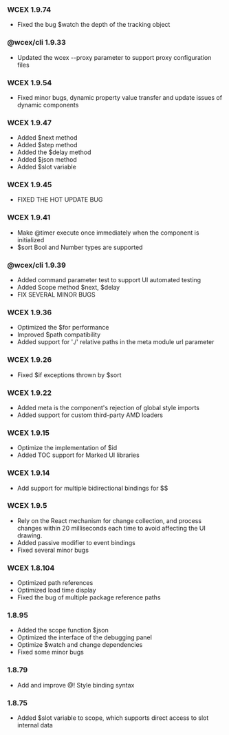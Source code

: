 <!--DESC: {icon:{name:"update",pkg:"mdi",type:"filled"},id:99} -->
### WCEX 1.9.74
- Fixed the bug $watch the depth of the tracking object

### @wcex/cli 1.9.33
- Updated the wcex --proxy parameter to support proxy configuration files

### WCEX 1.9.54
- Fixed minor bugs, dynamic property value transfer and update issues of dynamic components

### WCEX 1.9.47
- Added $next method
- Added $step method
- Added the $delay method
- Added $json method
- Added $slot variable


### WCEX 1.9.45
- FIXED THE HOT UPDATE BUG

### WCEX 1.9.41
- Make @timer execute once immediately when the component is initialized
- $sort Bool and Number types are supported

### @wcex/cli 1.9.39
- Added command parameter test to support UI automated testing
- Added Scope method $next, $delay
- FIX SEVERAL MINOR BUGS

### WCEX 1.9.36
- Optimized the $for performance
- Improved $path compatibility
- Added support for './' relative paths in the meta module url parameter


### WCEX 1.9.26
- Fixed $if exceptions thrown by $sort

### WCEX 1.9.22
- Added meta is the component's rejection of global style imports
- Added support for custom third-party AMD loaders

### WCEX 1.9.15
- Optimize the implementation of $id
- Added TOC support for Marked UI libraries 
### WCEX 1.9.14
- Add support for multiple bidirectional bindings for $$

### WCEX 1.9.5
- Rely on the React mechanism for change collection, and process changes within 20 milliseconds each time to avoid affecting the UI drawing.
- Added passive modifier to event bindings
- Fixed several minor bugs

### WCEX 1.8.104
- Optimized path references
- Optimized load time display
- Fixed the bug of multiple package reference paths

### 1.8.95
- Added the scope function $json
- Optimized the interface of the debugging panel
- Optimize $watch and change dependencies
- Fixed some minor bugs

### 1.8.79
- Add and improve @! Style binding syntax

### 1.8.75 
- Added $slot variable to scope, which supports direct access to slot internal data 

